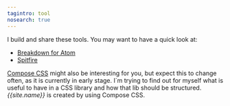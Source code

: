 ```yaml
---
tagintro: tool
nosearch: true
---
```

I build and share these tools. You may want to have a quick look at:

- [Breakdown for Atom](/tools/breakdown/)
- [Spitfire](/tools/spitfire/)

[Compose CSS](/tools/compose/) might also be interesting for you, but expect this to change often, as it is currently in early stage. I´m trying to find out for myself what is useful to have in a CSS library and how that lib should be structured. *{{site.name}}* is created by using Compose CSS.
